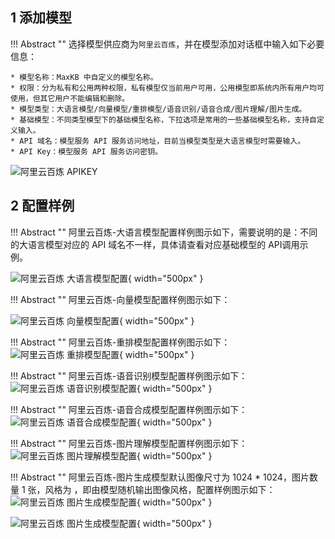 ## 1 添加模型

!!! Abstract ""
    选择模型供应商为`阿里云百炼`，并在模型添加对话框中输入如下必要信息：

    * 模型名称：MaxKB 中自定义的模型名称。    
    * 权限：分为私有和公用两种权限，私有模型仅当前用户可用，公用模型即系统内所有用户均可使用，但其它用户不能编辑和删除。   
    * 模型类型：大语言模型/向量模型/重排模型/语音识别/语音合成/图片理解/图片生成。   
    * 基础模型：不同类型模型下的基础模型名称，下拉选项是常用的一些基础模型名称，支持自定义输入。
    * API 域名：模型服务 API 服务访问地址，目前当模型类型是大语言模型时需要输入。
    * API Key：模型服务 API 服务访问密钥。

![阿里云百炼 APIKEY](../../img/model/aliyun_bailian_apikey.png)

## 2 配置样例

!!! Abstract ""
    阿里云百炼-大语言模型配置样例图示如下，需要说明的是：不同的大语言模型对应的 API 域名不一样，具体请查看对应基础模型的 API调用示例。

![阿里云百炼 大语言模型配置](../../img/model/bailian_llm.png){ width="500px" }


!!! Abstract ""
    阿里云百炼-向量模型配置样例图示如下：

![阿里云百炼 向量模型配置](../../img/model/bailian_embed.png){ width="500px" }

!!! Abstract ""
    阿里云百炼-重排模型配置样例图示如下：
![阿里云百炼 重排模型配置](../../img/model/bailian_reranker.png){ width="500px" }

!!! Abstract ""
    阿里云百炼-语音识别模型配置样例图示如下：
![阿里云百炼 语音识别模型配置](../../img/model/bailian_asr.png){ width="500px" }

!!! Abstract ""
    阿里云百炼-语音合成模型配置样例图示如下：
![阿里云百炼 语音合成模型配置](../../img/model/bailian_tts.png){ width="500px" }

!!! Abstract ""
    阿里云百炼-图片理解模型配置样例图示如下：
![阿里云百炼 图片理解模型配置](../../img/model/bailian_vision.png){ width="500px" }

!!! Abstract ""
    阿里云百炼-图片生成模型默认图像尺寸为 1024 * 1024，图片数量 1 张，风格为 <auto>，即由模型随机输出图像风格，配置样例图示如下：
![阿里云百炼 图片生成模型配置](../../img/model/bailian_vision_gen1.png){ width="500px" }

![阿里云百炼 图片生成模型配置](../../img/model/bailian_vision_gen2.png){ width="500px" }



